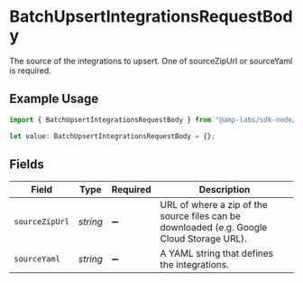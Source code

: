 # BatchUpsertIntegrationsRequestBody

The source of the integrations to upsert. One of sourceZipUrl or sourceYaml is required.

## Example Usage

```typescript
import { BatchUpsertIntegrationsRequestBody } from "@amp-labs/sdk-node/models/operations";

let value: BatchUpsertIntegrationsRequestBody = {};
```

## Fields

| Field                                                                                     | Type                                                                                      | Required                                                                                  | Description                                                                               |
| ----------------------------------------------------------------------------------------- | ----------------------------------------------------------------------------------------- | ----------------------------------------------------------------------------------------- | ----------------------------------------------------------------------------------------- |
| `sourceZipUrl`                                                                            | *string*                                                                                  | :heavy_minus_sign:                                                                        | URL of where a zip of the source files can be downloaded (e.g. Google Cloud Storage URL). |
| `sourceYaml`                                                                              | *string*                                                                                  | :heavy_minus_sign:                                                                        | A YAML string that defines the integrations.                                              |